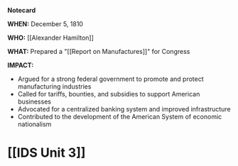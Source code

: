 **Notecard**

**WHEN:** December 5, 1810

**WHO:** [[Alexander Hamilton]]

**WHAT:** Prepared a "[[Report on Manufactures]]" for Congress

**IMPACT:**

* Argued for a strong federal government to promote and protect manufacturing industries
* Called for tariffs, bounties, and subsidies to support American businesses
* Advocated for a centralized banking system and improved infrastructure
* Contributed to the development of the American System of economic nationalism
# [[IDS Unit 3]]